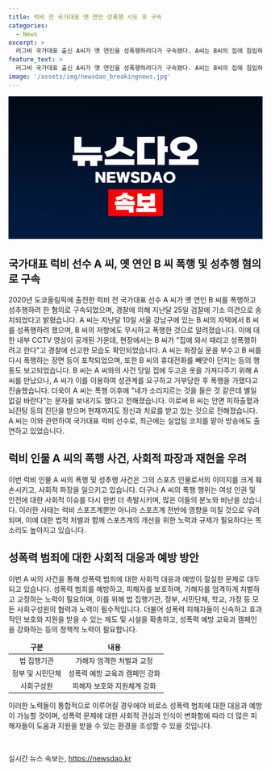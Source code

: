 ```yaml
---
title: 럭비 전 국가대표 옛 연인 성폭행 시도 후 구속
categories:
  - News
excerpt: >
  러그비 국가대표 출신 A씨가 옛 연인을 성폭행하려다가 구속됐다. A씨는 B씨의 집에 침입하고 성관계를 요구했지만 거부당하자 폭행을 가했으며, 이후에도 폭행을 강요하고 폭행했다. A씨는 B씨의 휴대전화를 빼앗아 망가뜨리기도 했고, 범행으로 B씨는 심리적·신체적 피해를 입었다. A씨는 전 국가대표로 활동한 인물이며, 최근엔 실업팀 코치를 맡아 방송에도 출연했다. 올림픽 출전 경력을 가진 인물의 범행으로 사회적 이목이 집중되고 있다. (단어수: 119)
feature_text: >
  러그비 국가대표 출신 A씨가 옛 연인을 성폭행하려다가 구속됐다. A씨는 B씨의 집에 침입하고 성관계를 요구했지만 거부당하자 폭행을 가했으며, 이후에도 폭행을 강요하고 폭행했다. A씨는 B씨의 휴대전화를 빼앗아 망가뜨리기도 했고, 범행으로 B씨는 심리적·신체적 피해를 입었다. A씨는 전 국가대표로 활동한 인물이며, 최근엔 실업팀 코치를 맡아 방송에도 출연했다. 올림픽 출전 경력을 가진 인물의 범행으로 사회적 이목이 집중되고 있다. (단어수: 119)
image: '/assets/img/newsdao_breakingnews.jpg'
---
```


<p><img src="/assets/img/newsdao_breakingnews.jpg" alt="ranknews 속보" /></p>

<h2 data-ke-size="size26">국가대표 럭비 선수 A 씨, 옛 연인 B 씨 폭행 및 성추행 혐의로 구속</h2>

<p data-ke-size="size16">2020년 도쿄올림픽에 출전한 럭비 전 국가대표 선수 A 씨가 옛 연인 B 씨를 폭행하고 성추행하려 한 혐의로 구속되었으며, 경찰에 의해 지난달 25일 검찰에 기소 의견으로 송치되었다고 밝혔습니다. A 씨는 지난달 10일 서울 강남구에 있는 B 씨의 자택에서 B 씨를 성폭행하려 했으며, B 씨의 저항에도 무시하고 폭행한 것으로 알려졌습니다. 이에 대한 내부 CCTV 영상이 공개된 가운데, 현장에서는 B 씨가 "집에 와서 때리고 성폭행하려고 한다"고 경찰에 신고한 모습도 확인되었습니다. A 씨는 화장실 문을 부수고 B 씨를 다시 폭행하는 장면 등이 포착되었으며, 또한 B 씨의 휴대전화를 빼앗아 던지는 등의 행동도 보고되었습니다. B 씨는 A 씨와의 사건 당일 집에 두고온 옷을 가져다주기 위해 A 씨를 만났으나, A 씨가 이를 이용하여 성관계를 요구하고 거부당한 후 폭행을 가했다고 진술했습니다. 더욱이 A 씨는 폭행 이후에 "네가 소리지르는 것을 들은 것 같은데 별일 없길 바란다"는 문자를 보내기도 했다고 전해졌습니다. 이로써 B 씨는 안면 피하출혈과 뇌진탕 등의 진단을 받으며 현재까지도 정신과 치료를 받고 있는 것으로 전해졌습니다. A 씨는 이와 관련하여 국가대표 럭비 선수로, 최근에는 실업팀 코치를 맡아 방송에도 출연하고 있었습니다.</p>

<h2 data-ke-size="size26">럭비 인물 A 씨의 폭행 사건, 사회적 파장과 재현을 우려</h2>

<p data-ke-size="size16">이번 럭비 인물 A 씨의 폭행 및 성추행 사건은 그의 스포츠 인물로서의 이미지를 크게 훼손시키고, 사회적 파장을 일으키고 있습니다. 더구나 A 씨의 폭행 행위는 여성 인권 및 안전에 대한 사회적 이슈를 다시 한번 더 촉발시키며, 많은 이들의 분노와 비난을 샀습니다. 이러한 사태는 럭비 스포츠계뿐만 아니라 스포츠계 전반에 영향을 미칠 것으로 우려되며, 이에 대한 법적 처벌과 함께 스포츠계의 개선을 위한 노력과 규제가 필요하다는 목소리도 높아지고 있습니다.</p>

<h2 data-ke-size="size26">성폭력 범죄에 대한 사회적 대응과 예방 방안</h2>

<p data-ke-size="size16">이번 A 씨의 사건을 통해 성폭력 범죄에 대한 사회적 대응과 예방이 절실한 문제로 대두되고 있습니다. 성폭력 범죄를 예방하고, 피해자를 보호하며, 가해자를 엄격하게 처벌하고 교정하는 노력이 필요하며, 이를 위해 법 집행기관, 정부, 시민단체, 학교, 가정 등 모든 사회구성원의 협력과 노력이 필수적입니다. 더불어 성폭력 피해자들이 신속하고 효과적인 보호와 지원을 받을 수 있는 제도 및 시설을 확충하고, 성폭력 예방 교육과 캠페인을 강화하는 등의 정책적 노력이 필요합니다.</p>

<table>
    <thead>
        <tr>
            <td style="text-align: center; height: 17px;"><b>구분</b></td>
            <td style="text-align: center; height: 17px;"><b>내용</b></td>
        </tr>
    </thead>
    <tbody>
        <tr>
            <td style="text-align: center; height: 17px;">법 집행기관</td>
            <td style="text-align: center; height: 17px;">가해자 엄격한 처벌과 교정</td>
        </tr>
        <tr>
            <td style="text-align: center; height: 17px;">정부 및 시민단체</td>
            <td style="text-align: center; height: 17px;">성폭력 예방 교육과 캠페인 강화</td>
        </tr>
        <tr>
            <td style="text-align: center; height: 17px;">사회구성원</td>
            <td style="text-align: center; height: 17px;">피해자 보호와 지원체계 강화</td>
        </tr>
    </tbody>
</table>

<p data-ke-size="size16">이러한 노력들이 통합적으로 이루어질 경우에야 비로소 성폭력 범죄에 대한 대응과 예방이 가능할 것이며, 성폭력 문제에 대한 사회적 관심과 인식이 변화함에 따라 더 많은 피해자들이 도움과 지원을 받을 수 있는 환경을 조성할 수 있을 것입니다.</p>

<p data-ke-size="size16">&nbsp;</p>
실시간 뉴스 속보는, <a href="https://newsdao.kr" rel="dofollow">https://newsdao.kr</a>


